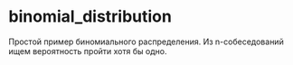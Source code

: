 # binomial_distribution
Простой пример биномиального распределения. Из n-собеседований ищем вероятность пройти хотя бы одно.
